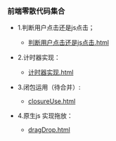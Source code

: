 ### 前端零散代码集合

* 1.判断用户点击还是js点击；
  * [判断用户点击还是js点击.html](https://github.com/wteam-xq/testDemo/blob/master/isTrusted.html)

* 2.计时器实现：
  * [计时器实现.html](https://github.com/wteam-xq/testDemo/blob/master/timer(jq).html)

* 3.闭包运用（待合并）:
  * [closureUse.html](https://github.com/wteam-xq/testDemo/blob/master/closureUse.html)

* 4.原生js 实现拖放：
  * [dragDrop.html](https://github.com/wteam-xq/testDemo/blob/master/dragDrop.html)